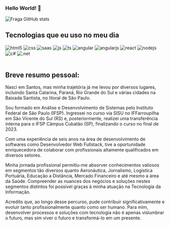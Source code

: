 ### Hello World! 👋


![Fraga GitHub stats](https://github-readme-stats.vercel.app/api?username=viniciuslnunes&show_icons=true&theme=dracula&count_private=true)

## Tecnologias que eu uso no meu dia

<div style="display: inline_block">
  <img align="center" alt="html5" src="https://img.shields.io/badge/HTML5-E34F26?style=for-the-badge&logo=html5&logoColor=white" />
  <img align="center" alt="css" src="https://img.shields.io/badge/CSS3-1572B6?style=for-the-badge&logo=css3&logoColor=white" />
  <img align="center" alt="saas" src="https://img.shields.io/badge/Sass-CC6699?style=for-the-badge&logo=sass&logoColor=white" />
  
  <img align="center" alt="js" src="https://img.shields.io/badge/JavaScript-F7DF1E?style=for-the-badge&logo=javascript&logoColor=black" />
  <img align="center" alt="ts" src="https://img.shields.io/badge/TypeScript-007ACC?style=for-the-badge&logo=typescript&logoColor=white" />
  <img align="center" alt="angular" src="https://img.shields.io/badge/Angular-DD0031?style=for-the-badge&logo=angular&logoColor=white" />
  <img align="center" alt="angularjs" src="https://img.shields.io/badge/AngularJS-E23237?style=for-the-badge&logo=angularjs&logoColor=white" />
  <img align="center" alt="react" src="https://img.shields.io/badge/React-20232A?style=for-the-badge&logo=react&logoColor=61DAFB" />
  <img align="center" alt="nodejs" src="https://img.shields.io/badge/Node.js-43853D?style=for-the-badge&logo=node.js&logoColor=white" />
  <img align="center" alt="c#" src="https://img.shields.io/badge/C%23-239120?style=for-the-badge&logo=c-sharp&logoColor=white" />
  <img align="center" alt=".net" src="https://img.shields.io/badge/.NET-5C2D91?style=for-the-badge&logo=.net&logoColor=white" />
</div><br/>

## Breve resumo pessoal:

Nasci em Santos, mas minha trajetória já me levou por diversos lugares, incluindo Santa Catarina, Paraná, Rio Grande do Sul e várias cidades na Baixada Santista, no litoral de São Paulo.

Sou formado em Análise e Desenvolvimento de Sistemas pelo Instituto Federal de São Paulo (IFSP). Ingressei no curso via SISU no IFFarroupilha em São Vicente do Sul (RS) e, posteriormente, realizei uma transferência interna para o IFSP Câmpus Cubatão (SP), finalizando o curso no final de 2023.

Com uma experiência de seis anos na área de desenvolvimento de softwares como Desenvolvedor Web Fullstack, tive a oportunidade enriquecedora de colaborar com profissionais altamente qualificados em diversos setores.

Minha jornada profissional permitiu-me absorver conhecimentos valiosos em segmentos tão diversos quanto Aeronáutica, Jornalismo, Logística Portuária, Educação a Distância, Mercado Financeiro e até mesmo a área da Saúde. Compreender as nuances dos negócios e soluções nestes segmentos distintos foi possível graças à minha atuação na Tecnologia da Informação.

Acredito que, ao longo desse percurso, pude contribuir significativamente e evoluir tanto profissionalmente quanto como ser humano. Para mim, desenvolver processos e soluções com tecnologia não é apenas vislumbrar o futuro, mas sim viver o futuro e transformá-lo em um presente.
